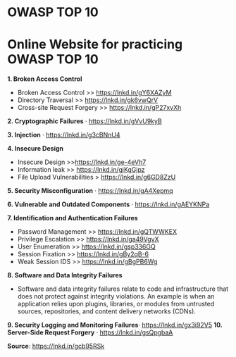 # OWASP TOP 10

# Online Website for practicing OWASP TOP 10

**1. Broken Access Control**

- Broken Access Control >> https://lnkd.in/gY6XAZyM
- Directory Traversal >> https://lnkd.in/gk6vwQrV
- Cross-site Request Forgery >> https://lnkd.in/gP27xvXh

**2. Cryptographic Failures** · https://lnkd.in/gVvU9kyB

**3. Injection** · https://lnkd.in/g3cBNnU4

**4. Insecure Design**

- Insecure Design >>https://lnkd.in/ge-4eVh7
- Information leak >> https://lnkd.in/gjKgGjpz
- File Upload Vulnerabilities > https://lnkd.in/g6GD8ZzU

**5. Security Misconfiguration** · https://lnkd.in/gA4Xepmq

**6. Vulnerable and Outdated Components** · https://lnkd.in/gAEYKNPa

**7. Identification and Authentication Failures**

- Password Management >> https://lnkd.in/gQTWWKEX
- Privilege Escalation >> https://lnkd.in/ga49VgvX
- User Enumeration >> https://lnkd.in/gsp336GQ
- Session Fixation >> https://lnkd.in/gBy2qB-6
- Weak Session IDS >> https://lnkd.in/gBgPB6Wg

**8. Software and Data Integrity Failures**

- Software and data integrity failures relate to code and infrastructure that does not protect against integrity violations. An example is when an application relies upon plugins, libraries, or modules from untrusted sources, repositories, and content delivery networks (CDNs).

**9. Security Logging and Monitoring Failures**· https://lnkd.in/gx3i92V5
**10. Server-Side Request Forgery** · https://lnkd.in/gsQpgbaA


**Source**: https://lnkd.in/gcb95RSk
